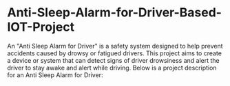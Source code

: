 # Anti-Sleep-Alarm-for-Driver-Based-IOT-Project
An "Anti Sleep Alarm for Driver" is a safety system designed to help prevent accidents caused by drowsy or fatigued drivers. This project aims to create a device or system that can detect signs of driver drowsiness and alert the driver to stay awake and alert while driving. Below is a project description for an Anti Sleep Alarm for Driver:
